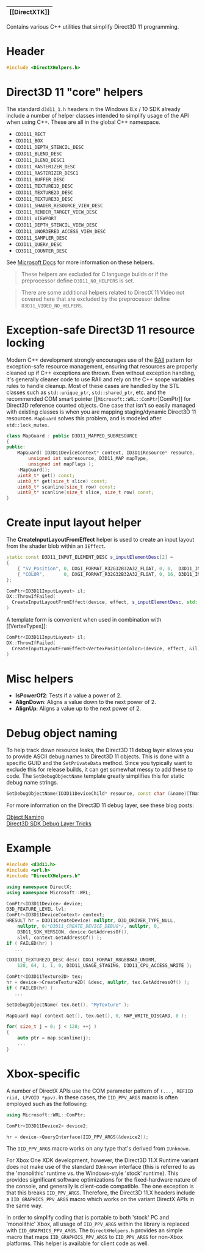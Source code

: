 |[[DirectXTK]]|
|---|

Contains various C++ utilities that simplify Direct3D 11 programming.

# Header
```cpp
#include <DirectXHelpers.h>
```

# Direct3D 11 "core" helpers
The standard ``d3d11_1.h`` headers in the Windows 8.x / 10 SDK already include a number of helper classes intended to simplify usage of the API when using C++. These are all in the global C++ namespace.

* ``CD3D11_RECT``
* ``CD3D11_BOX``
* ``CD3D11_DEPTH_STENCIL_DESC``
* ``CD3D11_BLEND_DESC``
* ``CD3D11_BLEND_DESC1``
* ``CD3D11_RASTERIZER_DESC``
* ``CD3D11_RASTERIZER_DESC1``
* ``CD3D11_BUFFER_DESC``
* ``CD3D11_TEXTURE1D_DESC``
* ``CD3D11_TEXTURE2D_DESC``
* ``CD3D11_TEXTURE3D_DESC``
* ``CD3D11_SHADER_RESOURCE_VIEW_DESC``
* ``CD3D11_RENDER_TARGET_VIEW_DESC``
* ``CD3D11_VIEWPORT``
* ``CD3D11_DEPTH_STENCIL_VIEW_DESC``
* ``CD3D11_UNORDERED_ACCESS_VIEW_DESC``
* ``CD3D11_SAMPLER_DESC``
* ``CD3D11_QUERY_DESC``
* ``CD3D11_COUNTER_DESC``

See [Microsoft Docs](https://docs.microsoft.com/windows/win32/direct3d11/cd3d11-helper-classes) for more information on these helpers.

> These helpers are excluded for C language builds or if the preprocessor define ``D3D11_NO_HELPERS`` is set.

> There are some additional helpers related to DirectX 11 Video not covered here that are excluded by the preprocessor define ``D3D11_VIDEO_NO_HELPERS``.

# Exception-safe Direct3D 11 resource locking
Modern C++ development strongly encourages use of the [RAII](http://wikipedia.org/wiki/Resource_Acquisition_Is_Initialization) pattern for exception-safe resource management, ensuring that resources are properly cleaned up if C++ exceptions are thrown. Even without exception handling, it's generally cleaner code to use RAII and rely on the C++ scope variables rules to handle cleanup. Most of these cases are handled by the STL classes such as ``std::unique_ptr``, ``std::shared_ptr``, etc. and the recommended COM smart pointer [[``Microsoft::WRL::ComPtr``|ComPtr]] for Direct3D reference counted objects. One case that isn't so easily managed with existing classes is when you are mapping staging/dynamic Direct3D 11 resources. ``MapGuard`` solves this problem, and is modeled after ``std::lock_mutex``.

```cpp
class MapGuard : public D3D11_MAPPED_SUBRESOURCE
{
public:
    MapGuard( ID3D11DeviceContext* context, ID3D11Resource* resource,
        unsigned int subresource, D3D11_MAP mapType,
        unsigned int mapFlags );
    ~MapGuard();
    uint8_t* get() const;
    uint8_t* get(size_t slice) const;
    uint8_t* scanline(size_t row) const;
    uint8_t* scanline(size_t slice, size_t row) const;
}
```

# Create input layout helper

The **CreateInputLayoutFromEffect** helper is used to create an input layout from the shader blob within an ``IEffect``.

```cpp
static const D3D11_INPUT_ELEMENT_DESC s_inputElementDesc[2] =
{
    { "SV_Position", 0, DXGI_FORMAT_R32G32B32A32_FLOAT, 0, 0,  D3D11_INPUT_PER_VERTEX_DATA,  0 },
    { "COLOR",       0, DXGI_FORMAT_R32G32B32A32_FLOAT, 0, 16, D3D11_INPUT_PER_VERTEX_DATA , 0 },
};

ComPtr<ID3D11InputLayout> il;
DX::ThrowIfFailed(
  CreateInputLayoutFromEffect(device, effect, s_inputElementDesc, std::size(s_inputElementDesc), &il)
)
```

A template form is convenient when used in combination with [[VertexTypes]]:

```cpp
ComPtr<ID3D11InputLayout> il;
DX::ThrowIfFailed(
  CreateInputLayoutFromEffect<VertexPositionColor>(device, effect, &il)
)
```

# Misc helpers

* **IsPowerOf2**: Tests if a value a power of 2.
* **AlignDown**: Aligns a value down to the next power of 2.
* **AlignUp**: Aligns a value up to the next power of 2.

# Debug object naming
To help track down resource leaks, the Direct3D 11 debug layer allows you to provide ASCII debug names to Direct3D 11 objects. This is done with a specific GUID and the ``SetPrivateData`` method. Since you typically want to exclude this for release builds, it can get somewhat messy to add these to code. The ``SetDebugObjectName`` template greatly simplifies this for static debug name strings.

```cpp
SetDebugObjectName(ID3D11DeviceChild* resource, const char (&name)[TNameLength]);
```

For more information on the Direct3D 11 debug layer, see these blog posts:

[Object Naming](https://walbourn.github.io/object-naming/)  
[Direct3D SDK Debug Layer Tricks](https://walbourn.github.io/direct3d-sdk-debug-layer-tricks/)

# Example

```cpp
#include <d3d11.h>
#include <wrl.h>
#include "DirectXHelpers.h"

using namespace DirectX;
using namespace Microsoft::WRL;

ComPtr<ID3D11Device> device;
D3D_FEATURE_LEVEL lvl;
ComPtr<ID3D11DeviceContext> context;
HRESULT hr = D3D11CreateDevice( nullptr, D3D_DRIVER_TYPE_NULL,
    nullptr, 0/*D3D11_CREATE_DEVICE_DEBUG*/, nullptr, 0,
    D3D11_SDK_VERSION, device.GetAddressOf(),
    &lvl, context.GetAddressOf() );
if ( FAILED(hr) )
   ...

CD3D11_TEXTURE2D_DESC desc( DXGI_FORMAT_R8G8B8A8_UNORM,
    128, 64, 1, 1, 0, D3D11_USAGE_STAGING, D3D11_CPU_ACCESS_WRITE );

ComPtr<ID3D11Texture2D> tex;
hr = device->CreateTexture2D( &desc, nullptr, tex.GetAddressOf() );
if ( FAILED(hr) )
   ...

SetDebugObjectName( tex.Get(), "MyTexture" );

MapGuard map( context.Get(), tex.Get(), 0, MAP_WRITE_DISCARD, 0 );

for( size_t j = 0; j < 128; ++j )
{
    auto ptr = map.scanline(j);
    ...
}
```


# Xbox-specific

A number of DirectX APIs use the COM parameter pattern of ``(..., REFIID riid, LPVOID *ppv)``. In these cases, the ``IID_PPV_ARGS`` macro is often employed such as the following:

```cpp
using Microsoft::WRL::ComPtr;

ComPtr<ID3D11Device2> device2;

hr = device->QueryInterface(IID_PPV_ARGS(&device2));
```

The ``IID_PPV_ARGS`` macro works on any type that's derived from ``IUnknown``.

For Xbox One XDK development, however, the Direct3D 11.X Runtime variant does not make use of the standard ``IUnknown`` interface (this is referred to as the 'monolithic' runtime vs. the Windows-style 'stock' runtime). This provides significant software optimizations for the fixed-hardware nature of the console, and generally is client-code compatible. The one exception is that this breaks ``IID_PPV_ARGS``. Therefore, the Direct3D 11.X headers include a ``IID_GRAPHICS_PPV_ARGS`` macro which works on the variant DirectX APIs in the same way.

In order to simplify coding that is portable to both 'stock' PC and 'monolithic' Xbox, all usage of ``IID_PPV_ARGS`` within the library is replaced with ``IID_GRAPHICS_PPV_ARGS``. The ``DirectXHelpers.h`` provides an simple macro that maps ``IID_GRAPHICS_PPV_ARGS`` to ``IID_PPV_ARGS`` for non-Xbox platforms. This helper is available for client code as well.
